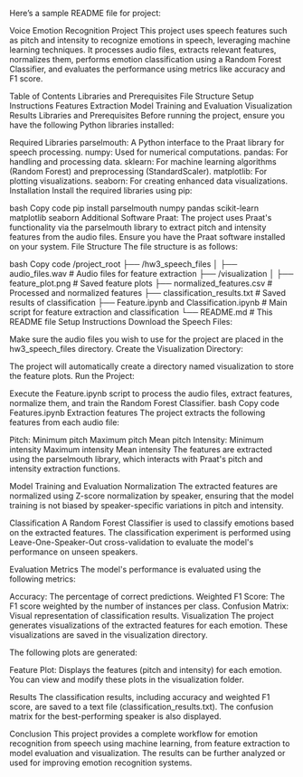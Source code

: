 Here’s a sample README file for project:

Voice Emotion Recognition Project
This project uses speech features such as pitch and intensity to recognize emotions in speech, leveraging machine learning techniques. It processes audio files, extracts relevant features, normalizes them, performs emotion classification using a Random Forest Classifier, and evaluates the performance using metrics like accuracy and F1 score.

Table of Contents
Libraries and Prerequisites
File Structure
Setup Instructions
Features Extraction
Model Training and Evaluation
Visualization
Results
Libraries and Prerequisites
Before running the project, ensure you have the following Python libraries installed:

Required Libraries
parselmouth: A Python interface to the Praat library for speech processing.
numpy: Used for numerical computations.
pandas: For handling and processing data.
sklearn: For machine learning algorithms (Random Forest) and preprocessing (StandardScaler).
matplotlib: For plotting visualizations.
seaborn: For creating enhanced data visualizations.
Installation
Install the required libraries using pip:

bash
Copy code
pip install parselmouth numpy pandas scikit-learn matplotlib seaborn
Additional Software
Praat: The project uses Praat's functionality via the parselmouth library to extract pitch and intensity features from the audio files. Ensure you have the Praat software installed on your system.
File Structure
The file structure is as follows:

bash
Copy code
/project_root
├── /hw3_speech_files
│ ├── audio_files.wav # Audio files for feature extraction
├── /visualization
│ ├── feature_plot.png # Saved feature plots
├── normalized_features.csv # Processed and normalized features
├── classification_results.txt # Saved results of classification
├── Feature.ipynb and Classification.ipynb # Main script for feature extraction and classification
└── README.md # This README file
Setup Instructions
Download the Speech Files:

Make sure the audio files you wish to use for the project are placed in the hw3_speech_files directory.
Create the Visualization Directory:

The project will automatically create a directory named visualization to store the feature plots.
Run the Project:

Execute the Feature.ipynb script to process the audio files, extract features, normalize them, and train the Random Forest Classifier.
bash
Copy code
Features.ipynb Extraction features
The project extracts the following features from each audio file:

Pitch:
Minimum pitch
Maximum pitch
Mean pitch
Intensity:
Minimum intensity
Maximum intensity
Mean intensity
The features are extracted using the parselmouth library, which interacts with Praat's pitch and intensity extraction functions.

Model Training and Evaluation
Normalization
The extracted features are normalized using Z-score normalization by speaker, ensuring that the model training is not biased by speaker-specific variations in pitch and intensity.

Classification
A Random Forest Classifier is used to classify emotions based on the extracted features. The classification experiment is performed using Leave-One-Speaker-Out cross-validation to evaluate the model's performance on unseen speakers.

Evaluation Metrics
The model's performance is evaluated using the following metrics:

Accuracy: The percentage of correct predictions.
Weighted F1 Score: The F1 score weighted by the number of instances per class.
Confusion Matrix: Visual representation of classification results.
Visualization
The project generates visualizations of the extracted features for each emotion. These visualizations are saved in the visualization directory.

The following plots are generated:

Feature Plot: Displays the features (pitch and intensity) for each emotion.
You can view and modify these plots in the visualization folder.

Results
The classification results, including accuracy and weighted F1 score, are saved to a text file (classification_results.txt). The confusion matrix for the best-performing speaker is also displayed.

Conclusion
This project provides a complete workflow for emotion recognition from speech using machine learning, from feature extraction to model evaluation and visualization. The results can be further analyzed or used for improving emotion recognition systems.
